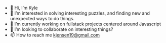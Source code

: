 - 👋 Hi, I’m Kyle
- 👀 I’m interested in solving interesting puzzles, and finding new and unexpected ways to do things.
- 🌱 I’m currently working on fullstack projects centered around Javascript
- 💞️ I’m looking to collaborate on interesting things?
- 📫 How to reach me kjensen19@gmail.com

<!---
kjensen19/kjensen19 is a ✨ special ✨ repository because its `README.md` (this file) appears on your GitHub profile.
You can click the Preview link to take a look at your changes.
--->
